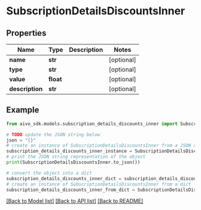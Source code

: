 # SubscriptionDetailsDiscountsInner


## Properties

Name | Type | Description | Notes
------------ | ------------- | ------------- | -------------
**name** | **str** |  | [optional] 
**type** | **str** |  | [optional] 
**value** | **float** |  | [optional] 
**description** | **str** |  | [optional] 

## Example

```python
from aivo_sdk.models.subscription_details_discounts_inner import SubscriptionDetailsDiscountsInner

# TODO update the JSON string below
json = "{}"
# create an instance of SubscriptionDetailsDiscountsInner from a JSON string
subscription_details_discounts_inner_instance = SubscriptionDetailsDiscountsInner.from_json(json)
# print the JSON string representation of the object
print(SubscriptionDetailsDiscountsInner.to_json())

# convert the object into a dict
subscription_details_discounts_inner_dict = subscription_details_discounts_inner_instance.to_dict()
# create an instance of SubscriptionDetailsDiscountsInner from a dict
subscription_details_discounts_inner_from_dict = SubscriptionDetailsDiscountsInner.from_dict(subscription_details_discounts_inner_dict)
```
[[Back to Model list]](../README.md#documentation-for-models) [[Back to API list]](../README.md#documentation-for-api-endpoints) [[Back to README]](../README.md)


